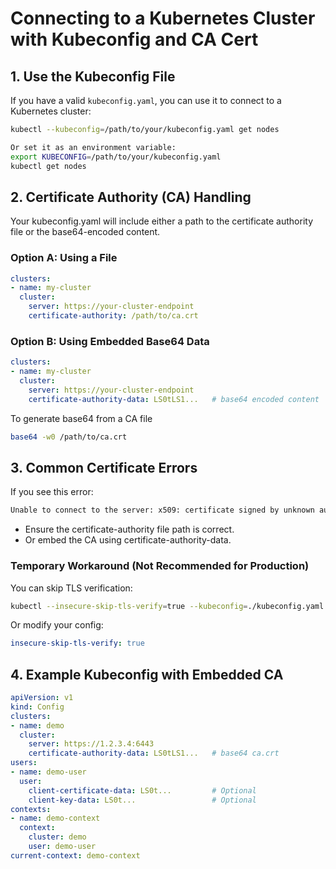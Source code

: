 # Connecting to a Kubernetes Cluster with Kubeconfig and CA Cert

## 1. Use the Kubeconfig File

If you have a valid `kubeconfig.yaml`, you can use it to connect to a Kubernetes cluster:

```bash
kubectl --kubeconfig=/path/to/your/kubeconfig.yaml get nodes

Or set it as an environment variable:
export KUBECONFIG=/path/to/your/kubeconfig.yaml
kubectl get nodes
```
## 2. Certificate Authority (CA) Handling
Your kubeconfig.yaml will include either a path to the certificate authority file or the base64-encoded content.
### Option A: Using a File
```yaml
clusters:
- name: my-cluster
  cluster:
    server: https://your-cluster-endpoint
    certificate-authority: /path/to/ca.crt
```
### Option B: Using Embedded Base64 Data
```yaml
clusters:
- name: my-cluster
  cluster:
    server: https://your-cluster-endpoint
    certificate-authority-data: LS0tLS1...   # base64 encoded content
```
To generate base64 from a CA file
```bash
base64 -w0 /path/to/ca.crt
```
## 3. Common Certificate Errors
If you see this error:
```bash
Unable to connect to the server: x509: certificate signed by unknown authority
```
- Ensure the certificate-authority file path is correct.
- Or embed the CA using certificate-authority-data.
### Temporary Workaround (Not Recommended for Production)
You can skip TLS verification:
```bash
kubectl --insecure-skip-tls-verify=true --kubeconfig=./kubeconfig.yaml get pods
```
Or modify your config:
```yaml
insecure-skip-tls-verify: true
```
## 4. Example Kubeconfig with Embedded CA
```yaml
apiVersion: v1
kind: Config
clusters:
- name: demo
  cluster:
    server: https://1.2.3.4:6443
    certificate-authority-data: LS0tLS1...   # base64 ca.crt
users:
- name: demo-user
  user:
    client-certificate-data: LS0t...         # Optional
    client-key-data: LS0t...                 # Optional
contexts:
- name: demo-context
  context:
    cluster: demo
    user: demo-user
current-context: demo-context
```
